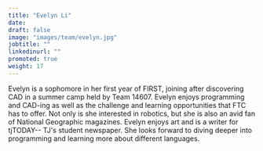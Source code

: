 ```yaml
---
title: "Evelyn Li"
date:
draft: false
image: "images/team/evelyn.jpg"
jobtitle: ""
linkedinurl: ""
promoted: true
weight: 17
---
```


Evelyn is a sophomore in her first year of FIRST, joining after discovering CAD in a summer camp held by Team 14607. Evelyn enjoys programming and CAD-ing as well as the challenge and learning opportunities that FTC has to offer. Not only is she interested in robotics, but she is also an avid fan of National Geographic magazines. Evelyn enjoys art and is a writer for tjTODAY-- TJ's student newspaper. She looks forward to diving deeper into programming and learning more about different languages.
